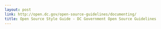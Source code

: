 ```yaml
---
layout: post
link: http://open.dc.gov/open-source-guidelines/documenting/
title: Open Source Style Guide - DC Government Open Source Guidelines
---
```

